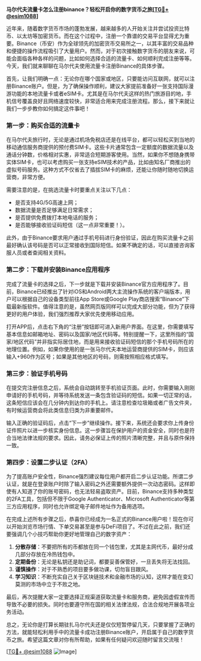 **马尔代夫流量卡怎么注册binance？轻松开启你的数字货币之旅[[TG💪+ @esim1088](https://t.me/s/esim1088)]**

近年来，随着数字货币市场的蓬勃发展，越来越多的人开始关注并尝试投资比特币、以太坊等加密货币。而在这个过程中，注册一个靠谱的交易平台显得尤为重要。Binance（币安）作为全球领先的加密货币交易所之一，以其丰富的交易品种和便捷的操作流程吸引了大量用户。然而，对于初次接触数字货币的朋友来说，可能会面临各种各样的问题，比如如何选择合适的流量卡、如何顺利完成注册等等。今天，我们就来聊聊在马尔代夫使用流量卡注册Binance的具体步骤。

首先，让我们明确一点：无论你在哪个国家或地区，只要能访问互联网，就可以注册Binance账户。但是，为了确保操作顺利，建议大家提前准备好一张支持国际漫游功能的本地流量卡或者eSIM卡。尤其是在马尔代夫这样的热门旅游目的地，手机信号覆盖良好且网络速度较快，非常适合用来完成注册流程。那么，接下来就让我们一步步教你如何搞定这件事吧！

### 第一步：购买合适的流量卡

在马尔代夫旅行时，无论是通过机场免税店还是在线平台，都可以轻松买到当地的移动通信服务商提供的预付费SIM卡。这些卡片通常包含一定额度的数据流量以及通话分钟数，价格相对实惠，非常适合短期游客使用。当然，如果你不想随身携带实体SIM卡，也可以考虑购买一张支持eSIM技术的产品，比如由知名厂商推出的虚拟号码服务。这种方式不仅省去了插拔SIM卡的麻烦，还能让你随时随地切换运营商，非常方便。

需要注意的是，在挑选流量卡时要重点关注以下几点：
- 是否支持4G/5G高速上网；
- 数据流量是否足够满足日常需求；
- 是否提供免费拨打本地电话的服务；
- 是否能够接收验证码短信（这一点非常重要！）。

此外，由于Binance要求用户通过手机号码进行身份验证，因此在购买流量卡之前最好确认该号码是否可以正常接收到国际短信。如果不确定的话，可以直接咨询客服人员或者查阅相关资料。

### 第二步：下载并安装Binance应用程序

完成了流量卡的选择之后，下一步就是下载并安装Binance官方应用程序了。目前，Binance已经推出了针对iOS和Android两大主流操作系统的客户端版本，用户可以根据自己的设备类型前往App Store或Google Play商店搜索“Binance”下载最新版软件。值得注意的是，虽然网页版同样可以完成大部分功能，但为了获得更好的用户体验，我们强烈推荐大家优先使用移动应用。

打开APP后，点击右下角的“注册”按钮即可进入新用户界面。在这里，你需要填写基本信息如邮箱地址、密码以及国家/地区代码等。特别提醒一下，这里所指的“国家/地区代码”并非指实际居住地，而是用来接收验证码短信的那个手机号码所在的地理位置。例如，如果你使用的是一张马尔代夫本地运营商提供的SIM卡，则应该输入+960作为区号；如果是其他地区的号码，则需按照相应格式填写。

### 第三步：验证手机号码

在提交完注册信息之后，系统会自动跳转至手机验证页面。此时，你需要输入刚刚申请好的手机号码，并等待系统发送一条包含验证码的短信。如果一切正常的话，这条短信应该会在几分钟内到达你的手机上。请注意检查垃圾箱或者广告文件夹，有时候运营商会将此类信息归类为非重要邮件。

输入正确的验证码后，点击“下一步”继续操作。接下来，系统还会要求你上传身份证件照片以进一步核实身份信息。这一步骤旨在保护用户的资金安全，同时也是符合当地法律法规的要求。因此，请务必保证上传的照片清晰完整，并且与原件保持一致。

### 第四步：设置二步认证（2FA）

为了提高账户安全性，Binance强烈建议每位用户都开启二步认证功能。所谓二步认证，就是在登录账户时除了输入密码之外还需要额外提供一次动态密码。这样即使有人知道了你的账号密码，也无法轻易盗取资产。目前，Binance支持多种类型的2FA工具，包括但不限于Google Authenticator、Microsoft Authenticator等第三方应用程序，同时也允许绑定电子邮件地址作为备用选项。

在完成上述所有步骤之后，恭喜你已经成为一名正式的Binance用户啦！现在你可以开始浏览市场行情、下单交易甚至是参与DeFi项目了。不过在此之前，我们还要强调几个小技巧帮助你更好地管理自己的数字资产：

1. **分散存储**：不要把所有的币都放在同一个钱包里，尤其是主网代币，最好分成几部分存放在冷热钱包中。
2. **定期备份**：无论是私钥还是助记词，都要妥善保管好，一旦丢失将无法找回。
3. **谨慎操作**：对于不熟悉的项目要多做功课，切勿盲目跟风。
4. **学习知识**：不断充实自己关于区块链技术和金融市场的认知，这样才能在变幻莫测的市场中立于不败之地。

最后，再次提醒大家一定要选择正规渠道获取流量卡和服务商，避免因虚假宣传而导致不必要的损失。同时也要遵守所在国的相关法律法规，合法合规地开展各项业务活动。

总之，无论你是打算长期驻扎马尔代夫还是仅仅短暂停留几天，只要掌握了正确的方法，就能轻松利用手中的流量卡成功注册Binance账户，开启属于自己的数字货币之旅。希望这篇文章对你有所帮助，如果有任何疑问欢迎随时留言交流哦！

[[TG💪+ @esim1088](https://t.me/s/esim1088) ![Image](https://i.postimg.cc/4NQfJmqS/Snipaste-2025-05-13-00-14-12.png)]